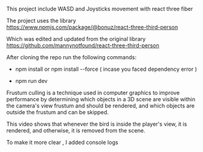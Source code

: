This project include WASD and Joysticks movement with react three fiber

The project uses the library
https://www.npmjs.com/package/@bonuz/react-three-third-person

Which was edited and updated from the original library 
https://github.com/mannynotfound/react-three-third-person

After cloning the repo run the following commands:

- npm install or npm install --force ( incase you faced dependency error )

- npm run dev


Frustum culling is a technique used in computer graphics to improve performance by determining which objects in a 3D scene are visible within the camera's view frustum and should be rendered, and which objects are outside the frustum and can be skipped.

This video shows that whenever the bird is inside the player's view, it is rendered, and otherwise, it is removed from the scene.

To make it more clear , I added console logs
